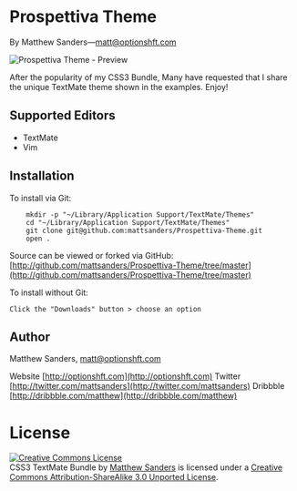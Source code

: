 # Prospettiva Theme

By Matthew Sanders—matt@optionshft.com

<img src="http://matthewnsara.com/images/prospettiva-theme-preview.png" alt="Prospettiva Theme - Preview" />

After the popularity of my CSS3 Bundle, Many have requested that I share the unique TextMate theme shown in the examples. Enjoy!

## Supported Editors

* TextMate
* Vim

## Installation

To install via Git:

		mkdir -p "~/Library/Application Support/TextMate/Themes"
		cd "~/Library/Application Support/TextMate/Themes"
		git clone git@github.com:mattsanders/Prospettiva-Theme.git
		open .


Source can be viewed or forked via GitHub: [http://github.com/mattsanders/Prospettiva-Theme/tree/master](http://github.com/mattsanders/Prospettiva-Theme/tree/master)

To install without Git:

	Click the "Downloads" button > choose an option 


## Author

Matthew Sanders, matt@optionshft.com

Website [http://optionshft.com](http://optionshft.com) 
Twitter [http://twitter.com/mattsanders](http://twitter.com/mattsanders)
Dribbble [http://dribbble.com/matthew](http://dribbble.com/matthew)



License
=======

<a rel="license" href="http://creativecommons.org/licenses/by-sa/3.0/"><img alt="Creative Commons License" style="border-width:0" src="http://i.creativecommons.org/l/by-sa/3.0/80x15.png" /></a><br /><span xmlns:dct="http://purl.org/dc/terms/" href="http://purl.org/dc/dcmitype/Dataset" property="dct:title" rel="dct:type">CSS3 TextMate Bundle</span> by <a xmlns:cc="http://creativecommons.org/ns#" href="http://optionshft.com" property="cc:attributionName" rel="cc:attributionURL">Matthew Sanders</a> is licensed under a <a rel="license" href="http://creativecommons.org/licenses/by-sa/3.0/">Creative Commons Attribution-ShareAlike 3.0 Unported License</a>.